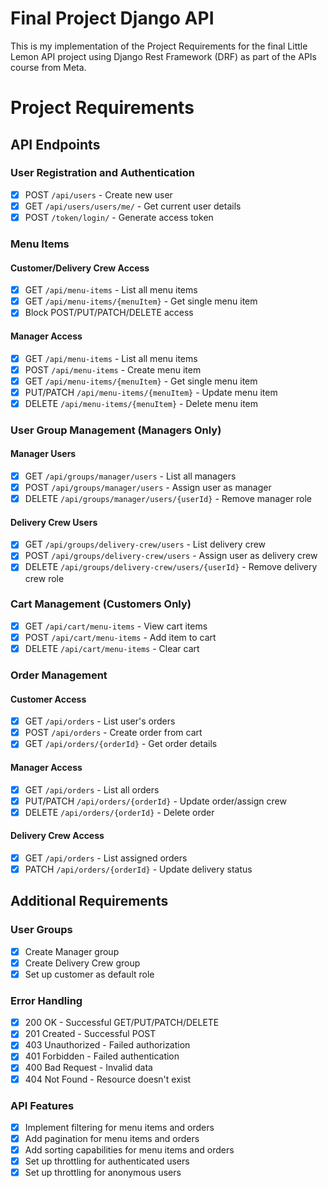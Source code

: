 # Final Project Django API

This is my implementation of the Project Requirements for the final Little Lemon API project using Django Rest Framework (DRF) as part of the APIs course from Meta.

# Project Requirements

## API Endpoints

### User Registration and Authentication
- [x] POST `/api/users` - Create new user
- [x] GET `/api/users/users/me/` - Get current user details 
- [x] POST `/token/login/` - Generate access token

### Menu Items
#### Customer/Delivery Crew Access
- [x] GET `/api/menu-items` - List all menu items
- [x] GET `/api/menu-items/{menuItem}` - Get single menu item
- [x] Block POST/PUT/PATCH/DELETE access

#### Manager Access  
- [x] GET `/api/menu-items` - List all menu items
- [x] POST `/api/menu-items` - Create menu item
- [x] GET `/api/menu-items/{menuItem}` - Get single menu item
- [x] PUT/PATCH `/api/menu-items/{menuItem}` - Update menu item
- [x] DELETE `/api/menu-items/{menuItem}` - Delete menu item

### User Group Management (Managers Only)
#### Manager Users
- [x] GET `/api/groups/manager/users` - List all managers
- [x] POST `/api/groups/manager/users` - Assign user as manager
- [x] DELETE `/api/groups/manager/users/{userId}` - Remove manager role

#### Delivery Crew Users
- [x] GET `/api/groups/delivery-crew/users` - List delivery crew
- [x] POST `/api/groups/delivery-crew/users` - Assign user as delivery crew
- [x] DELETE `/api/groups/delivery-crew/users/{userId}` - Remove delivery crew role

### Cart Management (Customers Only)
- [x] GET `/api/cart/menu-items` - View cart items
- [x] POST `/api/cart/menu-items` - Add item to cart
- [x] DELETE `/api/cart/menu-items` - Clear cart

### Order Management
#### Customer Access
- [x] GET `/api/orders` - List user's orders
- [x] POST `/api/orders` - Create order from cart
- [x] GET `/api/orders/{orderId}` - Get order details

#### Manager Access
- [x] GET `/api/orders` - List all orders
- [x] PUT/PATCH `/api/orders/{orderId}` - Update order/assign crew
- [x] DELETE `/api/orders/{orderId}` - Delete order

#### Delivery Crew Access
- [x] GET `/api/orders` - List assigned orders
- [x] PATCH `/api/orders/{orderId}` - Update delivery status

## Additional Requirements

### User Groups
- [x] Create Manager group
- [x] Create Delivery Crew group
- [x] Set up customer as default role

### Error Handling
- [x] 200 OK - Successful GET/PUT/PATCH/DELETE
- [x] 201 Created - Successful POST
- [x] 403 Unauthorized - Failed authorization
- [x] 401 Forbidden - Failed authentication
- [x] 400 Bad Request - Invalid data
- [x] 404 Not Found - Resource doesn't exist

### API Features
- [x] Implement filtering for menu items and orders
- [x] Add pagination for menu items and orders
- [x] Add sorting capabilities for menu items and orders
- [x] Set up throttling for authenticated users
- [x] Set up throttling for anonymous users
